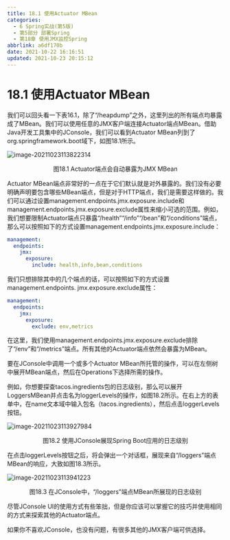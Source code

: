 ```yaml
---
title: 18.1 使用Actuator MBean
categories:
  - 6 Spring实战(第5版)
  - 第5部分 部署Spring
  - 第18章 使用JMX监控Spring
abbrlink: a6df170b
date: 2021-10-22 16:16:51
updated: 2021-10-23 20:15:12
---
```

# 18.1 使用Actuator MBean

我们可以回头看一下表16.1，除了“/heapdump”之外，这里列出的所有端点均暴露成了MBean。我们可以使用任意的JMX客户端连接Actuator端点MBean。借助Java开发工具集中的JConsole，我们可以看到Actuator MBean列到了org.springframework.boot域下，如图18.1所示。

![image-20211023113822314](https://gitee.com/XiaoLan223/images/raw/master/Blog/Sum/20211023113822.png)

<center>图18.1 Actuator端点会自动暴露为JMX MBean</center>

Actuator MBean端点非常好的一点在于它们默认就是对外暴露的。我们没有必要明确声明要包含哪些MBean端点，但是对于HTTP端点，我们是需要这样做的。我们可以通过设置management.endpoints.jmx.exposure.include和management.endpoints.jmx.exposure.exclude属性来缩小可选的范围。例如，我们想要限制Actuator端点只暴露“/health”“/info”“/bean”和“/conditions”端点，那么可以按照如下的方式设置management.endpoints.jmx.exposure.include：

```yml
management:
  endpoints:
    jmx:
      exposure:
        include: health,info,bean,conditions
```

我们只想排除其中的几个端点的话，可以按照如下的方式设置management.endpoints. jmx.exposure.exclude属性：

```yml
management:
  endpoints:
    jmx:
      exposure:
        exclude: env,metrics
```

在这里，我们使用management.endpoints.jmx.exposure.exclude排除了“/env”和“/metrics”端点。所有其他的Actuator端点依然会暴露为MBean。

要在JConsole中调用一个或多个Actuator MBean所托管的操作，可以在左侧树中展开MBean端点，然后在Operations下选择所需的操作。

例如，你想要探查tacos.ingredients包的日志级别，那么可以展开LoggersMBean并点击名为loggerLevels的操作，如图18.2所示。在右上方的表单中，在name文本域中输入包名（tacos.ingredients），然后点击loggerLevels按钮。

![image-20211023113927984](https://gitee.com/XiaoLan223/images/raw/master/Blog/Sum/20211023113928.png)

<center>图18.2 使用JConsole展现Spring Boot应用的日志级别</center>

在点击loggerLevels按钮之后，将会弹出一个对话框，展现来自“/loggers”端点MBean的响应，大致如图18.3所示。

![image-20211023113941223](https://gitee.com/XiaoLan223/images/raw/master/Blog/Sum/20211023113941.png)

<center>图18.3 在JConsole中，“/loggers”端点MBean所展现的日志级别</center>

尽管JConsole UI的使用方式有些笨拙，但是你应该可以掌握它的技巧并使用相同的方式来探索其他的Actuator端点。

如果你不喜欢JConsole，也没有问题，有很多其他的JMX客户端可供选择。

